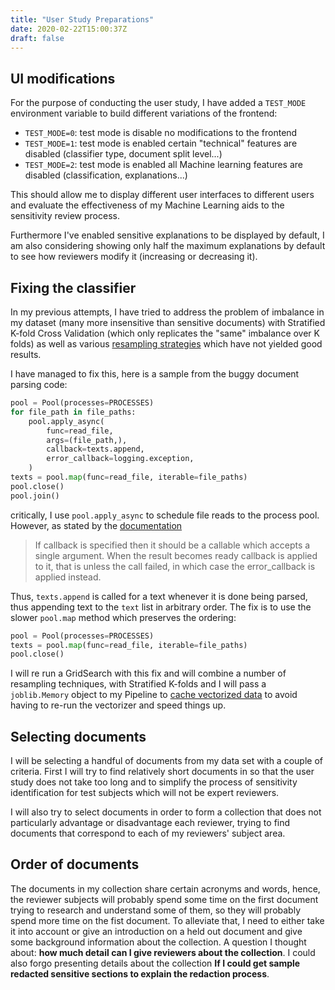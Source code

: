 ```yaml
---
title: "User Study Preparations"
date: 2020-02-22T15:00:37Z
draft: false
---
```


## UI modifications

For the purpose of conducting the user study, I have added a `TEST_MODE` environment variable to build different variations of the frontend:

- `TEST_MODE=0`: test mode is disable no modifications to the frontend
- `TEST_MODE=1`: test mode is enabled certain "technical" features are disabled (classifier type, document split level...)
- `TEST_MODE=2`: test mode is enabled all Machine learning features are disabled (classification, explanations...)

This should allow me to display different user interfaces to different users and evaluate the effectiveness of my Machine Learning aids to the sensitivity review process.

Furthermore I've enabled sensitive explanations to be displayed by default, I am also considering showing only half the maximum explanations by default to see how reviewers modify it (increasing or decreasing it).

## Fixing the classifier

In my previous attempts, I have tried to address the problem of imbalance in my dataset (many more insensitive than sensitive documents) with Stratified K-fold Cross Validation (which only replicates the "same" imbalance over K folds) as well as various [resampling strategies](https://dissertation.guillaume.desusanne.com/posts/one-hot-oversampling-and-evaluation/) which have not yielded good results.

I have managed to fix this, here is a sample from the buggy document parsing code:

```python
pool = Pool(processes=PROCESSES)
for file_path in file_paths:
    pool.apply_async(
        func=read_file,
        args=(file_path,),
        callback=texts.append,
        error_callback=logging.exception,
    )
texts = pool.map(func=read_file, iterable=file_paths)
pool.close()
pool.join()
```

critically, I use `pool.apply_async` to schedule file reads to the process pool. However, as stated by the [documentation](https://docs.python.org/3.8/library/multiprocessing.html#multiprocessing.pool.Pool.apply_async)

> If callback is specified then it should be a callable which accepts a single argument. When the result becomes ready callback is applied to it, that is unless the call failed, in which case the error_callback is applied instead.

Thus, `texts.append` is called for a text whenever it is done being parsed, thus appending text to the `text` list in arbitrary order. The fix is to use the slower `pool.map` method which preserves the ordering:

```python
pool = Pool(processes=PROCESSES)
texts = pool.map(func=read_file, iterable=file_paths)
pool.close()
```

I will re run a GridSearch with this fix and will combine a number of resampling techniques, with Stratified K-folds and I will pass a `joblib.Memory` object to my Pipeline to [cache vectorized data](https://scikit-learn.org/stable/modules/generated/sklearn.pipeline.Pipeline.html) to avoid having to re-run the vectorizer and speed things up.

## Selecting documents

I will be selecting a handful of documents from my data set with a couple of criteria. First I will try to find relatively short documents in so that the user study does not take too long and to simplify the process of sensitivity identification for test subjects which will not be expert reviewers.

I will also try to select documents in order to form a collection that does not particularly advantage or disadvantage each reviewer, trying to find documents that correspond to each of my reviewers' subject area.

## Order of documents

The documents in my collection share certain acronyms and words, hence, the reviewer subjects will probably spend some time on the first document trying to research and understand some of them, so they will probably spend more time on the fist document. To alleviate that, I need to either take it into account or give an introduction on a held out document and give some background information about the collection. A question I thought about: **how much detail can I give reviewers about the collection**. I could also forgo presenting details about the collection **If I could get sample redacted sensitive sections to explain the redaction process**.
